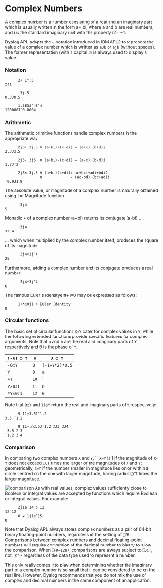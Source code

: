 # Complex Numbers

A complex number is a number consisting of a real and an imaginary part which is usually written in the form a+ bi, where a and b are real numbers, and i is the standard imaginary unit with the property i2= −1.

Dyalog APL adopts the J notation introduced in IBM APL2 to represent the value of a complex number which is written as `aJb` or `ajb` (without spaces). The former representation (with a capital `J`) is always used to display a value.

### Notation
```apl
      2+¯1*.5
2J1
      
      .3j.5
0.3J0.5
 
      1.2E5J¯4E¯4
120000J¯0.0004
```

### Arithmetic

The arithmetic primitive functions handle complex numbers in the appropriate way.
```apl
      2j3+.3j.5 ⍝ (a+bi)+(c+di) = (a+c)+(b+d)i
2.3J3.5
 
      2j3-.3j5  ⍝ (a+bi)-(c+di) = (a-c)+(b-d)i
1.7J¯2
 
      2j3×.3j.5 ⍝ (a+bi)(c+di)= ac+bci+adi+bdi2
                ⍝             = (ac-bd)+(bc+ad)i
¯0.9J1.9
```

The absolute value, or magnitude of a complex number is naturally obtained using the Magnitude function
```apl
      |3j4
5
```

Monadic `+` of a complex number (a+bi) returns its conjugate (a-bi) ...
```apl
      +3j4 
3J¯4
```

... which when multiplied by the complex number itself, produces the square of its magnitude.
```apl
       3j4×3j¯4
25
```

Furthermore, adding a complex number and its conjugate produces a real number:
```apl
       3j4+3j¯4
6
```

The famous Euler's Identityeiπ+1=0 may be expressed as follows:
```apl
      1+*○0j1 ⍝ Euler Identity
0
```

### Circular functions

The basic set of circular functions `X○Y` cater for complex values in `Y`, while the following extended functions provide specific features for complex arguments. Note that `a` and `b` are the real and imaginary parts of `Y` respectively and θ is the phase of `Y`..

| `(-X) ○ Y` | `X` | `X ○ Y` |
| --- | --- | ---  |
| `-8○Y` | `8` | `(-1+Y*2)*0.5` |
| `Y` | `9` | `a` |
| `+Y` | `10` | `|Y` |
| `Y×0J1` | `11` | `b` |
| `*Y×0J1` | `12` | `θ` |

Note that `9○Y` and `11○Y` return the real and imaginary parts of `Y` respectively:
```apl
      9 11○3.5J¯1.2
3.5 ¯1.2
 
      9 11∘.○3.5J¯1.2 2J3 3J4
 3.5 2 3
¯1.2 3 4
```

### Comparison

In comparing two complex numbers `X` and `Y,``X=Y` is 1 if the magnitude of `X-Y` does not exceed `⎕CT` times the larger of the magnitudes of `X` and `Y`; geometrically, `X=Y` if the number smaller in magnitude lies on or within a circle centred on the one with larger magnitude, having radius `⎕CT` times the larger magnitude.

![comparison](site:img/comparison.png) As with real values, complex values sufficiently close to Boolean or integral values are accepted by functions which require Boolean or integral values. For example:
```apl
      2j1e¯14 ⍴ 12
12 12
      0 ⍱ 1j1e¯15
0
```

Note that Dyalog APL always stores complex numbers as a pair of 64-bit binary floating-point numbers, regardless of the setting of `⎕FR`. Comparisons between complex numbers and decimal floating-point numbers will require conversion of the decimal number to binary to allow the comparison. When `⎕FR=1287`, comparisons are always subject to `⎕DCT`, not `⎕CT` - regardless of the data type used to represent a number.

This only really comes into play when determining whether the imaginary part of a complex number is so small that it can be considered to be on the real line. However, Dyalog recommends that you do not mix the use of complex and decimal numbers in the same component of an application.
